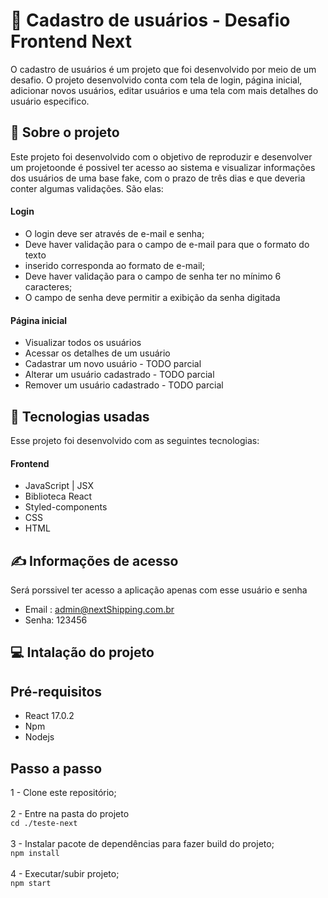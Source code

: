 # :open_file_folder: Cadastro de usuários - Desafio Frontend Next
O cadastro de usuários é um projeto que foi desenvolvido por meio de um desafio. O projeto desenvolvido conta com tela de login, página inicial, adicionar novos usuários, editar usuários e uma tela com mais detalhes do usuário especifico.
 
## :page_with_curl: Sobre o projeto
Este projeto foi desenvolvido com o objetivo de reproduzir e desenvolver um projetoonde é possivel ter acesso ao sistema e visualizar informações dos usuários de uma base fake, com o prazo de três dias e que deveria conter algumas validações.
São elas: 
####  Login 
 - O login deve ser através de e-mail e senha;
 - Deve haver validação para o campo de e-mail para que o formato do texto
 - inserido corresponda ao formato de e-mail;
 - Deve haver validação para o campo de senha ter no mínimo 6 caracteres;
 - O campo de senha deve permitir a exibição da senha digitada

####  Página inicial
 - Visualizar todos os usuários
 - Acessar os detalhes de um usuário
 - Cadastrar um novo usuário - TODO parcial
 - Alterar um usuário cadastrado - TODO parcial
 - Remover um usuário cadastrado - TODO parcial

 
 
## :rocket: Tecnologias usadas
 
Esse projeto foi desenvolvido com as seguintes tecnologias:
 
#### Frontend
* JavaScript | JSX
* Biblioteca React
* Styled-components
* CSS
* HTML

## :writing_hand: Informações de acesso

Será porssivel ter acesso a aplicação apenas com esse usuário e senha

* Email : admin@nextShipping.com.br
* Senha: 123456
 
## :computer: Intalação do projeto

## Pré-requisitos
- React 17.0.2
- Npm
- Nodejs

## Passo a passo

1 - Clone este repositório;
<br /> <br />
2 - Entre na pasta do projeto
<br /> `cd ./teste-next`
<br /> <br />
3 - Instalar pacote de dependências para fazer build do projeto;
<br /> `npm install`
<br /> <br />
4 - Executar/subir projeto;
<br /> `npm start`
